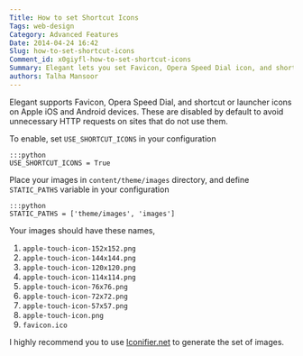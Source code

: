 ```yaml
---
Title: How to set Shortcut Icons
Tags: web-design
Category: Advanced Features
Date: 2014-04-24 16:42
Slug: how-to-set-shortcut-icons
Comment_id: x0giyfl-how-to-set-shortcut-icons
Summary: Elegant lets you set Favicon, Opera Speed Dial icon, and shortcut icons for Apple iOS and Android devices.
authors: Talha Mansoor
---
```


Elegant supports Favicon, Opera Speed Dial, and shortcut or launcher icons on
Apple iOS and Android devices. These are disabled by default to avoid
unnecessary HTTP requests on sites that do not use them.

To enable, set `USE_SHORTCUT_ICONS` in your configuration

    :::python
    USE_SHORTCUT_ICONS = True

Place your images in `content/theme/images` directory, and define `STATIC_PATHS`
variable in your configuration

    :::python
    STATIC_PATHS = ['theme/images', 'images']

Your images should have these names,

1. `apple-touch-icon-152x152.png`
1. `apple-touch-icon-144x144.png`
1. `apple-touch-icon-120x120.png`
1. `apple-touch-icon-114x114.png`
1. `apple-touch-icon-76x76.png`
1. `apple-touch-icon-72x72.png`
1. `apple-touch-icon-57x57.png`
1. `apple-touch-icon.png`
1. `favicon.ico`

I highly recommend you to use [Iconifier.net](http://iconifier.net/) to
generate the set of images.
